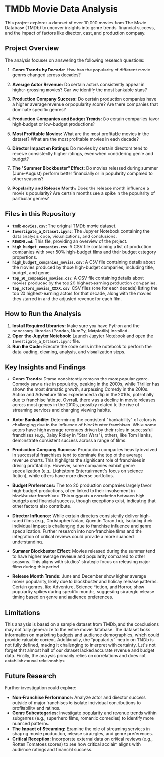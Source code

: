 # TMDb Movie Data Analysis

This project explores a dataset of over 10,000 movies from The Movie Database (TMDb) to uncover insights into genre trends, financial success, and the impact of factors like director, cast, and production company. 

## Project Overview

The analysis focuses on answering the following research questions:

1. **Genre Trends by Decade:** How has the popularity of different movie genres changed across decades?

2. **Average Actor Revenue:** Do certain actors consistently appear in higher-grossing movies? Can we identify the most bankable stars?

3. **Production Company Success:** Do certain production companies have a higher average revenue or popularity score? Are there companies that dominate specific genres?

4. **Production Companies and Budget Trends:**  Do certain companies favor high-budget or low-budget productions?
   
5. **Most Profitable Movies:**  What are the most profitable movies in the dataset? What are the most profitable movies in each decade?

6. **Director Impact on Ratings:** Do movies by certain directors tend to receive consistently higher ratings, even when considering genre and budget?

7. **The "Summer Blockbuster" Effect:** Do movies released during summer (June-August) perform better financially or in popularity compared to other seasons?

8. **Popularity and Release Month:**  Does the release month influence a movie's popularity? Are certain months see a spike in the popularity of particular genres? 

##  Files in this Repository

* **`tmdb-movies.csv`:**  The original TMDb movie dataset. 
* **`Investigate_a_Dataset.ipynb`:**  The Jupyter Notebook containing the data analysis code, visualizations, and conclusions.
* **`README.md`:**  This file, providing an overview of the project. 
* **`high_budget_companies.csv`**:  A CSV file containing a list of production companies with over 50% high-budget films and their budget category proportions.
* **`high_budget_companies_movies.csv`**:  A CSV file containing details about the movies produced by those high-budget companies, including title, budget, and genre.
* **`top_20_companies_movies.csv`**:  A CSV file containing details about movies produced by the top 20 highest-earning production companies. 
* **`top_actors_movies_XXXX.csv`:** CSV files (one for each decade) listing the top 20 highest-earning actors for that decade, along with the movies they starred in and the adjusted revenue for each film.  

##  How to Run the Analysis

1. **Install Required Libraries:**  Make sure you have Python and the necessary libraries (Pandas, NumPy, Matplotlib) installed.
2. **Open the Jupyter Notebook:** Launch Jupyter Notebook and open the `Investigate_a_Dataset.ipynb` file. 
3. **Run the Code:** Execute the code cells in the notebook to perform the data loading, cleaning, analysis, and visualization steps.

## Key Insights and Findings

* **Genre Trends:** Drama consistently remains the most popular genre. Comedy saw a rise in popularity, peaking in the 2000s, while Thriller has shown the most dramatic growth, surpassing Comedy in the 2010s.  Action and Adventure films experienced a dip in the 2010s, potentially due to franchise fatigue. Overall, there was a decline in movie releases across most genres in the 2010s, possibly related to the rise of streaming services and changing viewing habits.

* **Actor Bankability:**  Determining the consistent "bankability" of actors is challenging due to the influence of blockbuster franchises. While some actors have high average revenues driven by their roles in successful franchises (e.g., Daisy Ridley in "Star Wars"), others, like Tom Hanks, demonstrate consistent success across a range of films. 

* **Production Company Success:** Production companies heavily involved in successful franchises tend to dominate the top of the average revenue charts. This highlights the significant role of franchises in driving profitability.   However, some companies exhibit genre specialization (e.g., Lightstorm Entertainment's focus on science fiction), while others have more diverse portfolios. 

* **Budget Preferences:**  The top 20 production companies largely favor high-budget productions, often linked to their involvement in blockbuster franchises. This suggests a correlation between high budgets and financial success, though exceptions exist, indicating that other factors also contribute. 

* **Director Influence:**  While certain directors consistently deliver high-rated films (e.g., Christopher Nolan, Quentin Tarantino), isolating their individual impact is challenging due to franchise influence and genre specialization.   Further research into non-franchise films and the integration of critical reviews could provide a more nuanced understanding.

* **Summer Blockbuster Effect:**  Movies released during the summer tend to have higher average revenue and popularity compared to other seasons. This aligns with studios' strategic focus on releasing major films during this period.

* **Release Month Trends:** June and December show higher average movie popularity, likely due to blockbuster and holiday release patterns. Certain genres, like Adventure, Science Fiction, and Horror, show popularity spikes during specific months, suggesting strategic release timing based on genre and audience preferences. 

## Limitations

This analysis is based on a sample dataset from TMDb, and the conclusions may not fully generalize to the entire movie database.  The dataset lacks information on marketing budgets and audience demographics, which could provide valuable context. Additionally, the "popularity" metric on TMDb is not fully defined, making it challenging to interpret with certainty.  Let's not forget that almost half of our dataset lacked accurate revenue and budget data.  Finally, the analysis primarily relies on correlations and does not establish causal relationships.  

## Future Research

Further investigation could explore:

* **Non-Franchise Performance:**  Analyze actor and director success outside of major franchises to isolate individual contributions to profitability and ratings.
* **Genre Subcategories:**  Investigate popularity and revenue trends within subgenres (e.g., superhero films, romantic comedies) to identify more nuanced patterns. 
* **The Impact of Streaming:**  Examine the role of streaming services in shaping movie production, release strategies, and genre preferences. 
* **Critical Reception:** Incorporate external data on critical reviews (e.g., Rotten Tomatoes scores) to see how critical acclaim aligns with audience ratings and financial success.